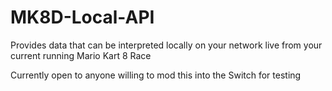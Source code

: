 # MK8D-Local-API
Provides data that can be interpreted locally on your network live from your current running Mario Kart 8 Race

Currently open to anyone willing to mod this into the Switch for testing
